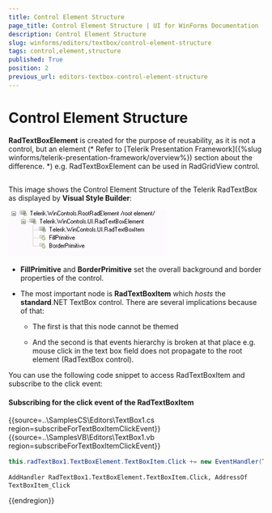 ```yaml
---
title: Control Element Structure
page_title: Control Element Structure | UI for WinForms Documentation
description: Control Element Structure
slug: winforms/editors/textbox/control-element-structure
tags: control,element,structure
published: True
position: 2
previous_url: editors-textbox-control-element-structure
---
```


# Control Element Structure



__RadTextBoxElement__ is created for the purpose of reusability, as it is not a control, but an element (* Refer to [Telerik Presentation Framework]({%slug winforms/telerik-presentation-framework/overview%}) section about the difference. *) e.g. RadTextBoxElement can be used in RadGridView control.
      

## 

This image shows the Control Element Structure of the Telerik RadTextBox as displayed by __Visual Style Builder__:
        
![editors-textbox-control-element-structure 001](images/editors-textbox-control-element-structure001.png)

* __FillPrimitive__ and __BorderPrimitive__ set the overall background and border properties of the control.
            

* The most important node is __RadTextBoxItem__ which *hosts* the __standard__.NET TextBox control. There are several implications because of that:
            

	* The first is that this node cannot be themed

	* And the second is that events hierarchy is broken at that place e.g. mouse click in the text box field does not propagate to the root element (RadTextBox control).
                

You can use the following code snippet to access RadTextBoxItem and subscribe to the click event:

#### Subscribing for the click event of the RadTextBoxItem 

{{source=..\SamplesCS\Editors\TextBox1.cs region=subscribeForTextBoxItemClickEvent}} 
{{source=..\SamplesVB\Editors\TextBox1.vb region=subscribeForTextBoxItemClickEvent}} 

````C#
this.radTextBox1.TextBoxElement.TextBoxItem.Click += new EventHandler(TextBoxItem_Click);

````
````VB.NET
AddHandler RadTextBox1.TextBoxElement.TextBoxItem.Click, AddressOf TextBoxItem_Click

````

{{endregion}} 



